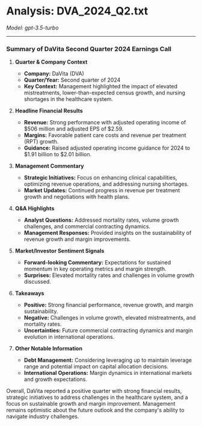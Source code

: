 # Analysis: DVA_2024_Q2.txt

*Model: gpt-3.5-turbo*

---

### Summary of DaVita Second Quarter 2024 Earnings Call

1. **Quarter & Company Context**
   - **Company:** DaVita (DVA)
   - **Quarter/Year:** Second quarter of 2024
   - **Key Context:** Management highlighted the impact of elevated mistreatments, lower-than-expected census growth, and nursing shortages in the healthcare system.

2. **Headline Financial Results**
   - **Revenue:** Strong performance with adjusted operating income of $506 million and adjusted EPS of $2.59.
   - **Margins:** Favorable patient care costs and revenue per treatment (RPT) growth.
   - **Guidance:** Raised adjusted operating income guidance for 2024 to $1.91 billion to $2.01 billion.

3. **Management Commentary**
   - **Strategic Initiatives:** Focus on enhancing clinical capabilities, optimizing revenue operations, and addressing nursing shortages.
   - **Market Updates:** Continued progress in revenue per treatment growth and negotiations with health plans.

4. **Q&A Highlights**
   - **Analyst Questions:** Addressed mortality rates, volume growth challenges, and commercial contracting dynamics.
   - **Management Responses:** Provided insights on the sustainability of revenue growth and margin improvements.

5. **Market/Investor Sentiment Signals**
   - **Forward-looking Commentary:** Expectations for sustained momentum in key operating metrics and margin strength.
   - **Surprises:** Elevated mortality rates and challenges in volume growth discussed.

6. **Takeaways**
   - **Positive:** Strong financial performance, revenue growth, and margin sustainability.
   - **Negative:** Challenges in volume growth, elevated mistreatments, and mortality rates.
   - **Uncertainties:** Future commercial contracting dynamics and margin evolution in international operations.

7. **Other Notable Information**
   - **Debt Management:** Considering leveraging up to maintain leverage range and potential impact on capital allocation decisions.
   - **International Operations:** Margin dynamics in international markets and growth expectations.

Overall, DaVita reported a positive quarter with strong financial results, strategic initiatives to address challenges in the healthcare system, and a focus on sustainable growth and margin improvement. Management remains optimistic about the future outlook and the company's ability to navigate industry challenges.